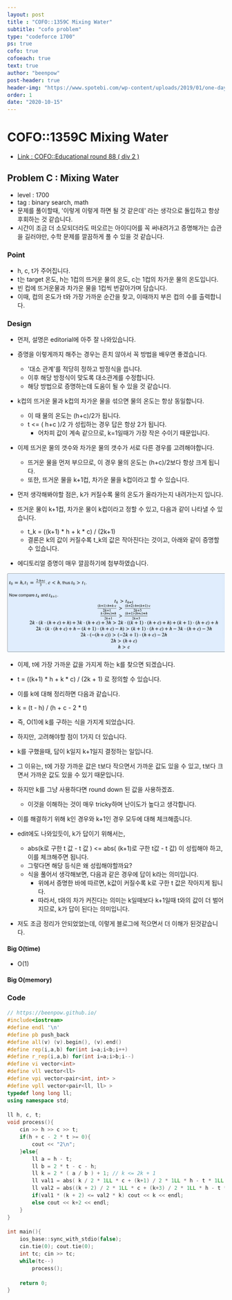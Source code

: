```yaml
---
layout: post
title : "COFO::1359C Mixing Water"
subtitle: "cofo problem"
type: "codeforce 1700"
ps: true
cofo: true
cofoeach: true
text: true
author: "beenpow"
post-header: true
header-img: "https://www.spotebi.com/wp-content/uploads/2019/01/one-day-day-one-workout-motivation-spotebi.jpg"
order: 1
date: "2020-10-15"
---
```

# COFO::1359C Mixing Water
- [Link : COFO::Educational round 88 ( div 2 )](https://codeforces.com/problemset/problem/1359/C)

## Problem C : Mixing Water

- level : 1700
- tag : binary search, math
- 문제를 풀이할때, '이렇게 이렇게 하면 될 것 같은데' 라는 생각으로 돌입하고 항상 후회하는 것 같습니다.
- 시간이 조금 더 소모되더라도 떠오르는 아이디어를 꼭 써내려가고 증명해가는 습관을 길러야만, 수학 문제를 깔끔하게 풀 수 있을 것 같습니다.

### Point
- h, c, t가 주어집니다.
- t는 target 온도, h는 1컵의 뜨거운 물의 온도, c는 1컵의 차가운 물의 온도입니다.
- 빈 컵에 뜨거운물과 차가운 물을 1컵씩 번갈아가며 담습니다.
- 이때, 컵의 온도가 t와 가장 가까운 순간을 찾고, 이때까지 부은 컵의 수를 출력합니다.

### Design
- 먼저, 설명은 editorial에 아주 잘 나와있습니다.
- 증명을 이렇게까지 해주는 경우는 흔치 않아서 꼭 방법을 배우면 좋겠습니다.
  - '대소 관계'를 적당히 정하고 방정식을 씁니다.
  - 이후 해당 방정식이 맞도록 대소관계를 수정합니다.
  - 해당 방법으로 증명하는데 도움이 될 수 있을 것 같습니다.

- k컵의 뜨거운 물과 k컵의 차가운 물을 섞으면 물의 온도는 항상 동일합니다.
  - 이 때 물의 온도는 (h+c)/2가 됩니다.
  - t <= ( h+c )/2 가 성립하는 경우 답은 항상 2가 됩니다.
    - 어차피 값이 계속 같으므로, k=1일때가 가장 작은 수이기 때문입니다.
- 이제 뜨거운 물의 갯수와 차가운 물의 갯수가 서로 다른 경우를 고려해야합니다.
  - 뜨거운 물을 먼저 부으므로, 이 경우 물의 온도는 (h+c)/2보다 항상 크게 됩니다.
  - 또한, 뜨거운 물을 k+1컵, 차가운 물을 k컵이라고 할 수 있습니다.
- 먼저 생각해봐야할 점은, k가 커질수록 물의 온도가 올라가는지 내려가는지 입니다.
- 뜨거운 물이 k+1컵, 차가운 물이 k컵이라고 정할 수 있고, 다음과 같이 나타낼 수 있습니다.
  - t_k = ((k+1) * h + k * c) / (2k+1)
  - 결론은 k의 값이 커질수록 t_k의 값은 작아진다는 것이고, 아래와 같이 증명할 수 있습니다.

- 에디토리얼 증명이 매우 깔끔하기에 첨부하였습니다.

![img1](/img/2020-10-15-1359C_1.png)

- 이제, t에 가장 가까운 값을 가지게 하는 k를 찾으면 되겠습니다.
- t = ((k+1) * h + k * c) / (2k + 1) 로 정의할 수 있습니다.
- 이를 k에 대해 정리하면 다음과 같습니다.
- k = (t - h) / (h + c - 2 * t)
- 즉, O(1)에 k를 구하는 식을 가지게 되었습니다.
- 하지만, 고려해야할 점이 1가지 더 있습니다.
- k를 구했을때, 답이 k일지 k+1일지 결정하는 일입니다.
- 그 이유는, t에 가장 가까운 값은 t보다 작으면서 가까운 값도 있을 수 있고, t보다 크면서 가까운 값도 있을 수 있기 때문입니다.
- 하지만 k를 그냥 사용하다면 round down 된 값을 사용하겠죠.
  - 이것을 이해하는 것이 매우 tricky하며 난이도가 높다고 생각합니다.
- 이를 해결하기 위해 k인 경우와 k+1인 경우 모두에 대해 체크해줍니다.

- edit에도 나와있듯이, k가 답이기 위해서는,
  - abs(k로 구한 t 값 - t 값 ) <= abs( (k+1)로 구한 t값 - t 값) 이 성립해야 하고, 이를 체크해주면 됩니다.
  - 그렇다면 해당 등식은 왜 성립해야할까요?
  - 식을 풀어서 생각해보면, 다음과 같은 경우에 답이 k라는 의미입니다.
    - 위에서 증명한 바에 따르면, k값이 커질수록 k로 구한 t 값은 작아지게 됩니다.
    - 따라서, t와의 차가 커진다는 의미는 k일때보다 k+1일때 t와의 값이 더 벌어지므로, k가 답이 된다는 의미입니다.

- 저도 조금 정리가 안되었었는데, 이렇게 블로그에 적으면서 더 이해가 된것같습니다.


#### Big O(time)
- O(1)

#### Big O(memory)

### Code

```cpp
// https://beenpow.github.io/
#include<iostream>
#define endl '\n'
#define pb push_back
#define all(v) (v).begin(), (v).end()
#define rep(i,a,b) for(int i=a;i<b;i++)
#define r_rep(i,a,b) for(int i=a;i>b;i--)
#define vi vector<int>
#define vll vector<ll>
#define vpi vector<pair<int, int> >
#define vpll vector<pair<ll, ll> >
typedef long long ll;
using namespace std;

ll h, c, t;
void process(){
    cin >> h >> c >> t;
    if(h + c - 2 * t >= 0){
        cout << "2\n";
    }else{
        ll a = h - t;
        ll b = 2 * t - c - h;
        ll k = 2 * ( a / b ) + 1; // k <= 2k + 1
        ll val1 = abs( k / 2 * 1LL * c + (k+1) / 2 * 1LL * h - t * 1LL * k);
        ll val2 = abs((k + 2) / 2 * 1LL * c + (k+3) / 2 * 1LL * h - t * 1LL * (k+2));
        if(val1 * (k + 2) <= val2 * k) cout << k << endl;
        else cout << k+2 << endl;
    }
}

int main(){
    ios_base::sync_with_stdio(false);
    cin.tie(0); cout.tie(0);
    int tc; cin >> tc;
    while(tc--)
        process();
    
    return 0;
}
```
